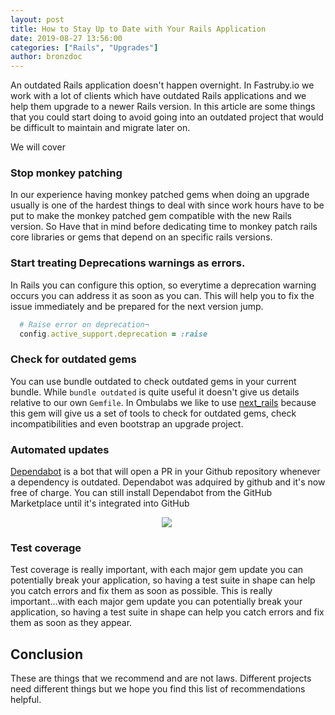 ```yaml
---
layout: post
title: How to Stay Up to Date with Your Rails Application
date: 2019-08-27 13:56:00
categories: ["Rails", "Upgrades"]
author: bronzdoc
---
```


An outdated Rails application doesn't happen overnight. In Fastruby.io we work with a lot of clients which have outdated Rails applications and we help them upgrade to a newer Rails version. In this article are some things that you could start doing to avoid going into an outdated project that would be difficult to maintain and migrate later on.
<!--more-->

We will cover

### Stop monkey patching

In our experience having monkey patched gems when doing an upgrade usually is one of the hardest things to deal with since work hours have to be put to make the monkey patched gem compatible with the new Rails version. So Have that in mind before dedicating time to monkey patch rails core libraries or gems that depend on an specific rails versions.

### Start treating Deprecations warnings as errors.

In Rails you can configure this option, so everytime a deprecation warning occurs you can address it as soon as you can.
This will help you to fix the issue immediately and be prepared for the next version jump.

```ruby
  # Raise error on deprecation¬
  config.active_support.deprecation = :raise
```

### Check for outdated gems

You can use bundle outdated to check outdated gems in your current bundle. While `bundle outdated` is quite useful it doesn't give us details relative to our own `Gemfile`. In Ombulabs we like to use  [next_rails](https://rubygems.org/gems/next_rails/versions/1.0.0) because this gem will give us a set of tools to check for outdated gems, check incompatibilities and even bootstrap an upgrade project.

### Automated updates
[Dependabot](https://dependabot.com/) is a bot that will open a PR in your Github repository whenever a dependency is outdated. Dependabot was adquired by github and it's now free of charge.
You can still install Dependabot from the GitHub Marketplace until it's integrated into GitHub

<div style="text-align: center; width: 500px;">
  <img src="/blog/assets/images/dependabot/dependabot.png">
</div>


### Test coverage

Test coverage is really important, with each major gem update you can potentially break your application, so having a test suite in shape can help you catch errors and fix them as soon as possible.
This is really important...with each major gem update you can potentially break your application, so having a test suite in shape can help you catch errors and fix them as soon as they appear.

## Conclusion

These are things that we recommend and are not laws. Different projects need different things but we hope you find this list of recommendations helpful.


